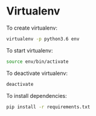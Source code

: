 # Virtualenv

To create virtualenv:

```bash
virtualenv -p python3.6 env
```

To start virtualenv:

```bash
source env/bin/activate
```

To deactivate virtualenv:

```bash
deactivate
```

To install dependencies:

```bash
pip install -r requirements.txt
```

